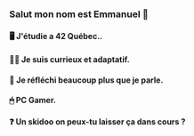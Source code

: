 ### Salut mon nom est Emmanuel 👋

#### 🖥 J'étudie a 42 Québec..
#### 🕵️‍♂️ Je suis currieux et adaptatif.
#### 🤔 Je réfléchi beaucoup plus que je parle.
#### 🖱 PC Gamer.
#### ❓ Un skidoo on peux-tu laisser ça dans cours ?
